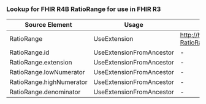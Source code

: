 ### Lookup for FHIR R4B RatioRange for use in FHIR R3

| Source Element | Usage | Target |
| -------------- | ----- | ------ |
| RatioRange | UseExtension | http://hl7.org/fhir/4.3/StructureDefinition/extension-RatioRange |
| RatioRange.id | UseExtensionFromAncestor | - |
| RatioRange.extension | UseExtensionFromAncestor | - |
| RatioRange.lowNumerator | UseExtensionFromAncestor | - |
| RatioRange.highNumerator | UseExtensionFromAncestor | - |
| RatioRange.denominator | UseExtensionFromAncestor | - |
